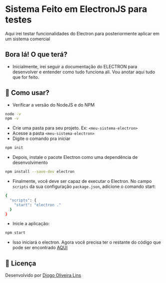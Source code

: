 # Sistema Feito em ElectronJS para testes

Aqui irei testar funcionalidades do Electron para posteriormente aplicar em um sistema comercial

## Bora lá! O que terá?

- Inicialmente, irei seguir a documentação do ELECTRON para desenvolver e entender como tudo funciona ali. Vou anotar aqui tudo que for feito.

## 🚀 Como usar?

- Verificar a versão do NodeJS e do NPM

```sh
node -v 
npm -v
```

- Crie uma pasta para seu projeto. Ex: `<meu-sistema-electron>`
- Acesse a pasta `<meu-sistema-electron>`
- Digite o comando pra iniciar

```sh
npm init
```

- Depois, instale o pacote Electron como uma dependência de desenvolvimento

```sh
npm install --save-dev electron
```

- Finalmente, você deve ser capaz de executar o Electron. No campo `scripts` da sua configuração `package.json`, adicione o comando start:

```sh
{
  "scripts": {
    "start": "electron ."
  }
}
```

- Inicie a aplicação:

```sh
npm start
```

- Isso iniciará o electron. Agora você precisa ter o restante do código que pode ser encontrado [AQUI](https://www.electronjs.org/pt/docs/latest/tutorial/quick-start)

## 🔑 Licença

Desenvolvido por [Diogo Oliveira Lins](https://goatech.com.br)
